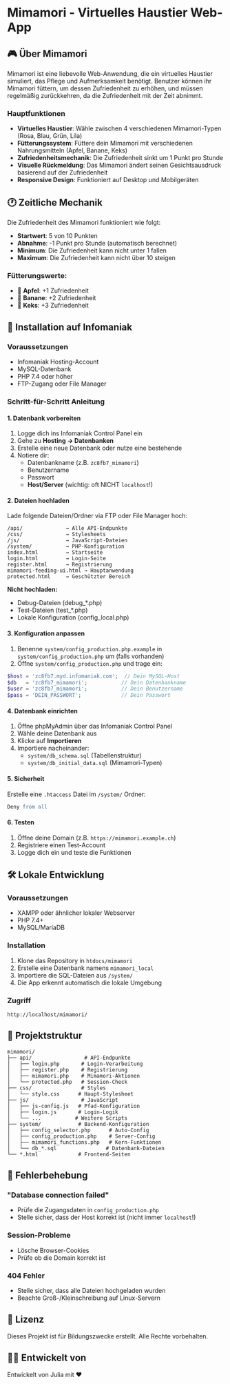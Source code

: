 # Mimamori - Virtuelles Haustier Web-App

## 🎮 Über Mimamori

Mimamori ist eine liebevolle Web-Anwendung, die ein virtuelles Haustier simuliert, das Pflege und Aufmerksamkeit benötigt. Benutzer können ihr Mimamori füttern, um dessen Zufriedenheit zu erhöhen, und müssen regelmäßig zurückkehren, da die Zufriedenheit mit der Zeit abnimmt.

### Hauptfunktionen

- **Virtuelles Haustier**: Wähle zwischen 4 verschiedenen Mimamori-Typen (Rosa, Blau, Grün, Lila)
- **Fütterungssystem**: Füttere dein Mimamori mit verschiedenen Nahrungsmitteln (Apfel, Banane, Keks)
- **Zufriedenheitsmechanik**: Die Zufriedenheit sinkt um 1 Punkt pro Stunde
- **Visuelle Rückmeldung**: Das Mimamori ändert seinen Gesichtsausdruck basierend auf der Zufriedenheit
- **Responsive Design**: Funktioniert auf Desktop und Mobilgeräten

## 🕐 Zeitliche Mechanik

Die Zufriedenheit des Mimamori funktioniert wie folgt:
- **Startwert**: 5 von 10 Punkten
- **Abnahme**: -1 Punkt pro Stunde (automatisch berechnet)
- **Minimum**: Die Zufriedenheit kann nicht unter 1 fallen
- **Maximum**: Die Zufriedenheit kann nicht über 10 steigen

### Fütterungswerte:
- 🍎 **Apfel**: +1 Zufriedenheit
- 🍌 **Banane**: +2 Zufriedenheit
- 🍪 **Keks**: +3 Zufriedenheit

## 🚀 Installation auf Infomaniak

### Voraussetzungen

- Infomaniak Hosting-Account
- MySQL-Datenbank
- PHP 7.4 oder höher
- FTP-Zugang oder File Manager

### Schritt-für-Schritt Anleitung

#### 1. Datenbank vorbereiten

1. Logge dich ins Infomaniak Control Panel ein
2. Gehe zu **Hosting → Datenbanken**
3. Erstelle eine neue Datenbank oder nutze eine bestehende
4. Notiere dir:
   - Datenbankname (z.B. `zc8fb7_mimamori`)
   - Benutzername
   - Passwort
   - **Host/Server** (wichtig: oft NICHT `localhost`!)

#### 2. Dateien hochladen

Lade folgende Dateien/Ordner via FTP oder File Manager hoch:

```
/api/              → Alle API-Endpunkte
/css/              → Stylesheets
/js/               → JavaScript-Dateien
/system/           → PHP-Konfiguration
index.html         → Startseite
login.html         → Login-Seite
register.html      → Registrierung
mimamori-feeding-ui.html → Hauptanwendung
protected.html     → Geschützter Bereich
```

**Nicht hochladen:**
- Debug-Dateien (debug_*.php)
- Test-Dateien (test_*.php)
- Lokale Konfiguration (config_local.php)

#### 3. Konfiguration anpassen

1. Benenne `system/config_production.php.example` in `system/config_production.php` um (falls vorhanden)
2. Öffne `system/config_production.php` und trage ein:

```php
$host = 'zc8fb7.myd.infomaniak.com';  // Dein MySQL-Host
$db   = 'zc8fb7_mimamori';           // Dein Datenbankname
$user = 'zc8fb7_mimamori';           // Dein Benutzername
$pass = 'DEIN_PASSWORT';             // Dein Passwort
```

#### 4. Datenbank einrichten

1. Öffne phpMyAdmin über das Infomaniak Control Panel
2. Wähle deine Datenbank aus
3. Klicke auf **Importieren**
4. Importiere nacheinander:
   - `system/db_schema.sql` (Tabellenstruktur)
   - `system/db_initial_data.sql` (Mimamori-Typen)

#### 5. Sicherheit

Erstelle eine `.htaccess` Datei im `/system/` Ordner:

```apache
Deny from all
```

#### 6. Testen

1. Öffne deine Domain (z.B. `https://mimamori.example.ch`)
2. Registriere einen Test-Account
3. Logge dich ein und teste die Funktionen

## 🛠️ Lokale Entwicklung

### Voraussetzungen

- XAMPP oder ähnlicher lokaler Webserver
- PHP 7.4+
- MySQL/MariaDB

### Installation

1. Klone das Repository in `htdocs/mimamori`
2. Erstelle eine Datenbank namens `mimamori_local`
3. Importiere die SQL-Dateien aus `/system/`
4. Die App erkennt automatisch die lokale Umgebung

### Zugriff

```
http://localhost/mimamori/
```

## 📁 Projektstruktur

```
mimamori/
├── api/                 # API-Endpunkte
│   ├── login.php       # Login-Verarbeitung
│   ├── register.php    # Registrierung
│   ├── mimamori.php    # Mimamori-Aktionen
│   └── protected.php   # Session-Check
├── css/                # Styles
│   └── style.css      # Haupt-Stylesheet
├── js/                 # JavaScript
│   ├── js-config.js   # Pfad-Konfiguration
│   ├── login.js       # Login-Logik
│   └── ...           # Weitere Scripts
├── system/            # Backend-Konfiguration
│   ├── config_selector.php      # Auto-Config
│   ├── config_production.php    # Server-Config
│   ├── mimamori_functions.php   # Kern-Funktionen
│   └── db_*.sql                # Datenbank-Dateien
└── *.html             # Frontend-Seiten
```

## 🔧 Fehlerbehebung

### "Database connection failed"
- Prüfe die Zugangsdaten in `config_production.php`
- Stelle sicher, dass der Host korrekt ist (nicht immer `localhost`!)

### Session-Probleme
- Lösche Browser-Cookies
- Prüfe ob die Domain korrekt ist

### 404 Fehler
- Stelle sicher, dass alle Dateien hochgeladen wurden
- Beachte Groß-/Kleinschreibung auf Linux-Servern

## 📝 Lizenz

Dieses Projekt ist für Bildungszwecke erstellt. Alle Rechte vorbehalten.

## 👩‍💻 Entwickelt von

Entwickelt von Julia mit ❤️
